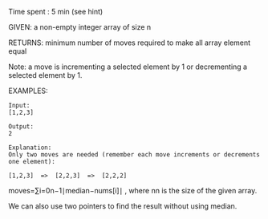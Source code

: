 Time spent : 5 min (see hint)

GIVEN: a non-empty integer array of size n

RETURNS: minimum number of moves required to make all array element equal

Note: a move is incrementing a selected element by 1 or decrementing a selected element by 1.

EXAMPLES:

```
Input:
[1,2,3]

Output:
2

Explanation:
Only two moves are needed (remember each move increments or decrements one element):

[1,2,3]  =>  [2,2,3]  =>  [2,2,2]
```

moves=∑i=0n−1∣median−nums[i]∣ , where nn is the size of the given array.

We can also use two pointers to find the result without using median.